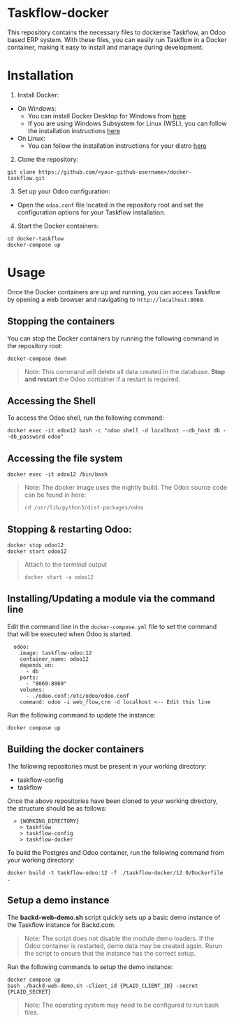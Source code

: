 # Taskflow-docker

This repository contains the necessary files to dockerise Taskflow, an Odoo based ERP system. With these files, you can easily run Taskflow in a Docker container, making it easy to install and manage during development.

# Installation

1. Install Docker:
  - On Windows:
    - You can install Docker Desktop for Windows from [here](https://hub.docker.com/editions/community/docker-ce-desktop-windows)
    - If you are using Windows Subsystem for Linux (WSL), you can follow the installation instructions [here](https://docs.docker.com/install/linux/docker-ce/ubuntu/#install-docker-ce-on-ubuntu)
  - On Linux:
    - You can follow the installation instructions for your distro [here](https://docs.docker.com/engine/install/)

2. Clone the repository: 

```
git clone https://github.com/<your-github-username>/docker-taskflow.git
```

3. Set up your Odoo configuration:

  - Open the `odoo.conf` file located in the repository root and set the configuration options for your Taskflow installation.

4. Start the Docker containers:

```
cd docker-taskflow
docker-compose up
```

# Usage
Once the Docker containers are up and running, you can access Taskflow by opening a web browser and navigating to `http://localhost:8069`.

## Stopping the containers
You can stop the Docker containers by running the following command in the repository root:

```
docker-compose down
```

> Note: This command will delete all data created in the database. **Stop and restart** the Odoo container if a restart is required.

## Accessing the Shell
To access the Odoo shell, run the following command:

```
docker exec -it odoo12 bash -c "odoo shell -d localhost --db_host db --db_password odoo"
```

## Accessing the file system

```
docker exec -it odoo12 /bin/bash
```

>Note: The docker image uses the nightly build. The Odoo source code can be found in here: 
>
>```
>cd /usr/lib/python3/dist-packages/odoo
>```

## Stopping & restarting Odoo:

```
docker stop odoo12
docker start odoo12
```

>Attach to the terminal output
>
>```
>docker start -a odoo12
>```

## Installing/Updating a module via the command line
Edit the command line in the `docker-compose.yml` file to set the command that will be executed when Odoo is started.

```
  odoo:
    image: taskflow-odoo:12
    container_name: odoo12
    depends_on:
      - db
    ports:
      - "8069:8069"
    volumes:
      - ./odoo.conf:/etc/odoo/odoo.conf
    command: odoo -i web_flow,crm -d localhost <-- Edit this line
```

Run the following command to update the instance:

```
docker compose up
```

## Building the docker containers
The following repositories must be present in your working directory:

- taskflow-config
- taskflow

Once the above repositories have been cloned to your working directory, the structure should be as follows:

```
  > {WORKING_DIRECTORY}
    > taskflow
    > taskflow-config
    > taskflow-docker
```

To build the Postgres and Odoo container, run the following command from your working directory:

```
docker build -t taskflow-odoo:12 -f ./taskflow-docker/12.0/Dockerfile .
```

## Setup a demo instance
The **backd-web-demo.sh** script quickly sets up a basic demo instance of the Taskflow instance for Backd.com.

>Note: The script does not disable the module demo loaders. If the Odoo container is restarted, demo data may be created again. Rerun the script to ensure that the instance has the correct setup.

Run the following commands to setup the demo instance:

```
docker compose up
bash ./backd-web-demo.sh -client_id {PLAID_CLIENT_ID} -secret {PLAID_SECRET}
```

>Note: The operating system may need to be configured to run bash files.
